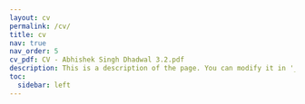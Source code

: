 ```yaml
---
layout: cv
permalink: /cv/
title: cv
nav: true
nav_order: 5
cv_pdf: CV - Abhishek Singh Dhadwal 3.2.pdf
description: This is a description of the page. You can modify it in '_pages/cv.md'. You can also change or remove the top pdf download button.
toc:
  sidebar: left
---
```

